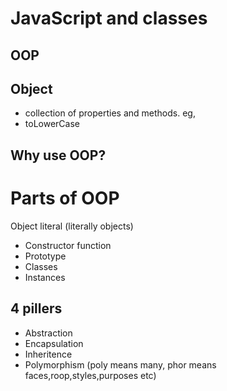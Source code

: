 # JavaScript and classes

## OOP

## Object
- collection of properties and methods.
eg,
- toLowerCase

## Why use OOP?


# Parts of OOP
Object literal (literally objects)



- Constructor function
- Prototype
- Classes
- Instances

## 4 pillers

- Abstraction
- Encapsulation
- Inheritence
- Polymorphism (poly means many, phor means faces,roop,styles,purposes  etc)




